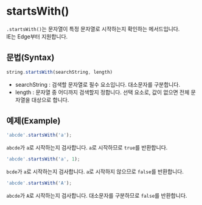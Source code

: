 # startsWith()

`.startsWith()`는 문자열이 특정 문자열로 시작하는지 확인하는 메서드입니다.  
IE는 Edge부터 지원합니다.  

## 문법(Syntax)
``` javascript
string.startsWith(searchString, length)
```
- searchString : 검색할 문자열로 필수 요소입니다. 대소문자를 구분합니다.
- length : 문자열 중 어디까지 검색할지 정합니다. 선택 요소로, 값이 없으면 전체 문자열을 대상으로 합니다.

## 예제(Example)
``` javascript
'abcde'.startsWith('a');
```
`abcde`가 `a`로 시작하는지 검사합니다. `a`로 시작하므로 `true`를 반환합니다.
``` javascript
'abcde'.startsWith('a', 1);
```
`bcde`가 `a`로 시작하는지 검사합니다. `a`로 시작하지 않으므로 `false`를 반환합니다.
``` javascript
'abcde'.startsWith('A');
```
`abcde`가 `A`로 시작하는지 검사합니다. 대소문자를 구분하므로 `false`를 반환합니다.